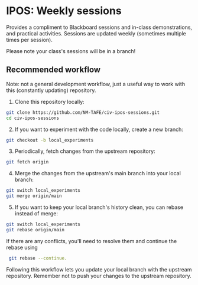 # IPOS: Weekly sessions

Provides a compliment to Blackboard sessions and in-class demonstrations, and practical activities. Sessions are updated weekly (sometimes multiple times per session).

Please note your class's sessions will be in a branch!

## Recommended workflow

Note: not a general development workflow, just a useful way to work with this (constantly updating) repository.

1. Clone this repository locally:

```bash
git clone https://github.com/NM-TAFE/civ-ipos-sessions.git
cd civ-ipos-sessions
```

2. If you want to experiment with the code locally, create a new branch:

```bash
git checkout -b local_experiments
```

3. Periodically, fetch changes from the upstream repository:

```bash
git fetch origin
```

4. Merge the changes from the upstream's main branch into your local branch:

```bash
git switch local_experiments
git merge origin/main
```

5. If you want to keep your local branch's history clean, you can rebase instead of merge:

```bash
git switch local_experiments
git rebase origin/main
```

If there are any conflicts, you'll need to resolve them and continue the rebase using

```bash
 git rebase --continue.
```

Following this workflow lets you update your local branch with the upstream repository. Remember not to push your changes to the upstream repository.
